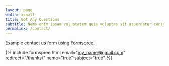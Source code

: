 ```yaml
---
layout: page
width: xsmall
title: Got Any Questions
subtitle: Nemo enim ipsam voluptatem quia voluptas sit aspernatur consequuntur dolores voluptatem sequi nesciunt
permalink: /contact/
---
```


Example contact us form using [Formspree](https://formspree.io/).

{% include formspree.html email="my_name@gmail.com" redirect="/thanks/" name="true" subject="true" %}

